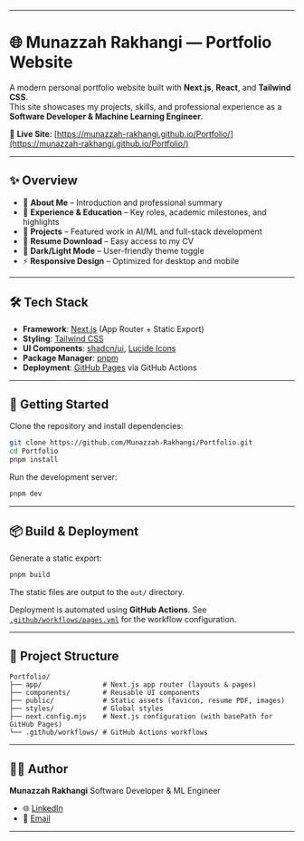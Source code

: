 
---

# 🌐 Munazzah Rakhangi — Portfolio Website

A modern personal portfolio website built with **Next.js**, **React**, and **Tailwind CSS**.  
This site showcases my projects, skills, and professional experience as a **Software Developer & Machine Learning Engineer**.

🔗 **Live Site**: [https://munazzah-rakhangi.github.io/Portfolio/](https://munazzah-rakhangi.github.io/Portfolio/)

---

## ✨ Overview

- 📄 **About Me** – Introduction and professional summary  
- 💼 **Experience & Education** – Key roles, academic milestones, and highlights  
- 🚀 **Projects** – Featured work in AI/ML and full-stack development  
- 📑 **Resume Download** – Easy access to my CV  
- 🌙 **Dark/Light Mode** – User-friendly theme toggle  
- ⚡ **Responsive Design** – Optimized for desktop and mobile  

---

## 🛠 Tech Stack

- **Framework**: [Next.js](https://nextjs.org/) (App Router + Static Export)
- **Styling**: [Tailwind CSS](https://tailwindcss.com/)
- **UI Components**: [shadcn/ui](https://ui.shadcn.com/), [Lucide Icons](https://lucide.dev/)
- **Package Manager**: [pnpm](https://pnpm.io/)
- **Deployment**: [GitHub Pages](https://pages.github.com/) via GitHub Actions

---

## 🚀 Getting Started

Clone the repository and install dependencies:

```bash
git clone https://github.com/Munazzah-Rakhangi/Portfolio.git
cd Portfolio
pnpm install
````

Run the development server:

```bash
pnpm dev
```

---

## 📦 Build & Deployment

Generate a static export:

```bash
pnpm build
```

The static files are output to the `out/` directory.

Deployment is automated using **GitHub Actions**.
See [`.github/workflows/pages.yml`](.github/workflows/pages.yml) for the workflow configuration.

---

## 📂 Project Structure

```
Portfolio/
├── app/               # Next.js app router (layouts & pages)
├── components/        # Reusable UI components
├── public/            # Static assets (favicon, resume PDF, images)
├── styles/            # Global styles
├── next.config.mjs    # Next.js configuration (with basePath for GitHub Pages)
└── .github/workflows/ # GitHub Actions workflows
```

---

## 👩‍💻 Author

**Munazzah Rakhangi**
Software Developer & ML Engineer

* 🌐 [LinkedIn](https://www.linkedin.com/in/munazzah-rakhangi-9748471b4/)
* 📧 [Email](mailto:munazzahrizwan.rakhangi@slu.edu)



---


